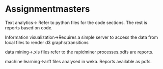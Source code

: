 # Assignmentmasters

Text analytics-> Refer to python files for the code sections. The rest is reports based on code.

Information visualization->Requires a  simple server to access the data from local files to render d3 graphs/transitions

data mining->.xls files refer to the rapidminer processes.pdfs are reports.

machine learning->arff files analysed in weka. Reports available as pdfs.



